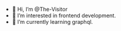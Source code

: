- 👋 Hi, I’m @The-Visitor
- 👀 I’m interested in frontend development.
- 🌱 I’m currently learning graphql.

<!---
The-Visitor/The-Visitor is a ✨ special ✨ repository because its `README.md` (this file) appears on your GitHub profile.
You can click the Preview link to take a look at your changes.
--->
